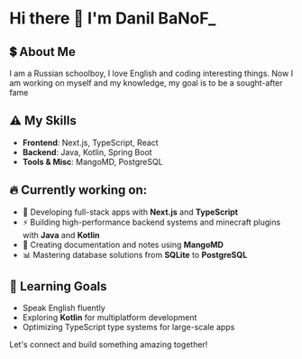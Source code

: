 # Hi there 👋 I'm Danil BaNoF_

## 💲 About Me
I am a Russian schoolboy, I love English and coding interesting things. Now I am working on myself and my knowledge, my goal is to be a sought-after fame

## ⚠️ My Skills
- **Frontend**: Next.js, TypeScript, React  
- **Backend**: Java, Kotlin, Spring Boot  
- **Tools & Misc**: MangoMD, PostgreSQL  

## 🔥 Currently working on:
- 🚀 Developing full-stack apps with **Next.js** and **TypeScript**  
- ⚡ Building high-performance backend systems and minecraft plugins with **Java** and **Kotlin**  
- 📝 Creating documentation and notes using **MangoMD**  
- 📊 Mastering database solutions from **SQLite** to **PostgreSQL**  

## 🌱 Learning Goals
- Speak English fluently
- Exploring **Kotlin** for multiplatform development  
- Optimizing TypeScript type systems for large-scale apps  

Let's connect and build something amazing together!
